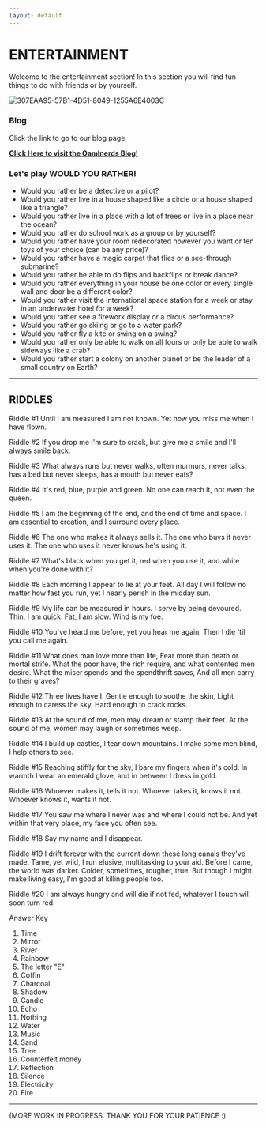 ```yaml
---
layout: default
---
```


# ENTERTAINMENT

Welcome to the entertainment section!
In this section you will find fun things to do with friends or by yourself.

![307EAA95-57B1-4D51-8049-1255A6E4003C](https://user-images.githubusercontent.com/48270916/85076413-8ab62a80-b16c-11ea-9c5f-fa069797bf7d.jpeg)

### Blog

Click the link to go to our blog page:

<a href="https://oamlnerds.github.io/Blog">**Click Here to visit the Oamlnerds Blog!**</a>

### Let's play WOULD YOU RATHER!

* Would you rather be a detective or a pilot?
* Would you rather live in a house shaped like a circle or a house shaped like a triangle?
* Would you rather live in a place with a lot of trees or live in a place near the ocean? 
* Would you rather do school work as a group or by yourself? 
* Would you rather have your room redecorated however you want or ten toys of your choice (can be any price)? 
* Would you rather have a magic carpet that flies or a see-through submarine?
* Would you rather be able to do flips and backflips or break dance?
* Would you rather everything in your house be one color or every single wall and door be a different color?
* Would you rather visit the international space station for a week or stay in an underwater hotel for a week?
* Would you rather see a firework display or a circus performance?
* Would you rather go skiing or go to a water park?
* Would you rather fly a kite or swing on a swing?
* Would you rather only be able to walk on all fours or only be able to walk sideways like a crab?
* Would you rather start a colony on another planet or be the leader of a small country on Earth?

* * * 

## RIDDLES

Riddle #1
Until I am measured I am not known.
Yet how you miss me when I have flown.

Riddle #2
If you drop me I'm sure to crack,
but give me a smile and I'll always smile back.

Riddle #3
What always runs but never walks, often murmurs, never talks, has a bed but never sleeps, has a mouth but never eats?

Riddle #4
It's red, blue, purple and green.
No one can reach it, not even the queen.

Riddle #5
I am the beginning of the end, and the end of time and space.
I am essential to creation, and I surround every place.

Riddle #6
The one who makes it always sells it.
The one who buys it never uses it.
The one who uses it never knows he's using it.

Riddle #7
What's black when you get it, red when you use it, and white when you're done with it?

Riddle #8
Each morning I appear to lie at your feet.
All day I will follow no matter how fast you run, yet I nearly perish in the midday sun.

Riddle #9
My life can be measured in hours.
I serve by being devoured.
Thin, I am quick. Fat, I am slow.
Wind is my foe.

Riddle #10
You've heard me before, yet you hear me again,
Then I die 'til you call me again.

Riddle #11
What does man love more than life,
Fear more than death or mortal strife.
What the poor have, the rich require,
and what contented men desire.
What the miser spends and the spendthrift saves,
And all men carry to their graves?

Riddle #12
Three lives have I.
Gentle enough to soothe the skin,
Light enough to caress the sky,
Hard enough to crack rocks.

Riddle #13
At the sound of me, men may dream or stamp their feet.
At the sound of me, women may laugh or sometimes weep.

Riddle #14
I build up castles, I tear down mountains.
I make some men blind, I help others to see.

Riddle #15
Reaching stiffly for the sky, I bare my fingers when it's cold.
In warmth I wear an emerald glove, and in between I dress in gold.

Riddle #16
Whoever makes it, tells it not.
Whoever takes it, knows it not.
Whoever knows it, wants it not.

Riddle #17
You saw me where I never was and where I could not be. And yet within that very place, my face you often see.

Riddle #18
Say my name and I disappear.

Riddle #19
I drift forever with the current down these long canals they've made.
Tame, yet wild, I run elusive, multitasking to your aid.
Before I came, the world was darker. Colder, sometimes, rougher, true.
But though I might make living easy, I'm good at killing people too.

Riddle #20
I am always hungry and will die if not fed, whatever I touch will soon turn red.


Answer Key
1. Time
2. Mirror
3. River
4. Rainbow
5. The letter "E"
6. Coffin
7. Charcoal
8. Shadow
9. Candle
10. Echo
11. Nothing
12. Water
13. Music
14. Sand
15. Tree
16. Counterfeit money
17. Reflection
18. Silence
19. Electricity
20. Fire

***

(MORE WORK IN PROGRESS. THANK YOU FOR YOUR PATIENCE :)
